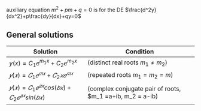 auxiliary equation $m^2+pm+q=0$ is for the DE $\frac{d^2y}{dx^2}+p\frac{dy}{dx}+qy=0$
## General solutions
| Solution         | Condition     | 
|--------------|-----------|
| $y(x)=C_1e^{m_1x}+C_2e^{m_2x}$ | (distinct real roots $m_1 \not= m_2$)      |
|   $𝑦(𝑥)=𝐶_1𝑒^{𝑚𝑥}+𝐶_2𝑥𝑒^{𝑚𝑥}$    | (repeated roots $m_1 =m_2=m$)  |
| $𝑦(𝑥)=𝐶_1𝑒^{𝑎𝑥}cos(𝑏𝑥)+𝐶_2𝑒^{𝑎𝑥}sin(𝑏𝑥)$| (complex conjugate pair of roots, $m_1 =a+ib, m_2 = a-ib)|
